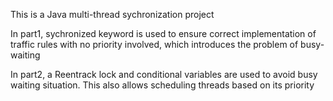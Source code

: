 This is a Java multi-thread sychronization project

In part1, sychronized keyword is used to ensure correct implementation of traffic rules with no priority involved, which introduces the problem of busy-waiting

In part2, a Reentrack lock and conditional variables are used to avoid busy waiting situation. This also allows scheduling threads based on its priority
